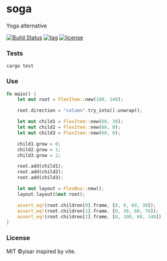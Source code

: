 # soga
Yoga alternative

[![Build Status](https://github.com/yisar/soga/workflows/ci/badge.svg?branch=master)](https://github.com/yisar/soga/actions)
[![tag](https://img.shields.io/github/tag/yisar/soga.svg)](https://github.com/yisar/deku)
[![license](https://img.shields.io/github/license/yisar/soga.svg)](https://github.com/yisar/deku)

### Tests

```shell
cargo test
```

### Use

```rust
fn main() {
    let mut root = FlexItem::new(100, 240);

    root.direction = "column".try_into().unwrap();

    let mut child1 = FlexItem::new(60, 30);
    let mut child2 = FlexItem::new(60, 0);
    let mut child3 = FlexItem::new(60, 0);

    child1.grow = 0;
    child2.grow = 1;
    child3.grow = 2;

    root.add(child1);
    root.add(child2);
    root.add(child3);

    let mut layout = FlexBox::new();
    layout.layout(&mut root);

    assert_eq!(root.children[0].frame, [0, 0, 60, 30]);
    assert_eq!(root.children[1].frame, [0, 30, 60, 70]);
    assert_eq!(root.children[2].frame, [0, 100, 60, 140])
}

```

### License

MIT ©yisar inspired by vite.
